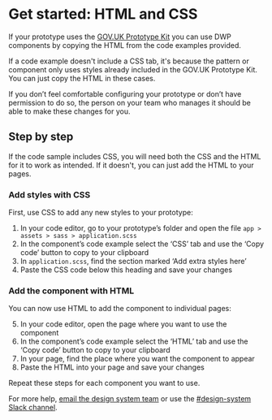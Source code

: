 # Get started: HTML and CSS
If your prototype uses the [GOV.UK Prototype Kit](https://govuk-prototype-kit.herokuapp.com/docs) you can use DWP components by copying the HTML from the code examples provided.

If a code example doesn't include a CSS tab, it's because the pattern or component only uses styles already included in the GOV.UK Prototype Kit. You can just copy the HTML in these cases.  

If you don’t feel comfortable configuring your prototype or don’t have permission to do so, the person on your team who manages it should be able to make these changes for you.

## Step by step
If the code sample includes CSS, you will need both the CSS and the HTML for it to work as intended. If it doesn't, you can just add the HTML to your pages.

### Add styles with CSS
First, use CSS to add any new styles to your prototype:

1. In your code editor, go to your prototype’s folder and open the file `app > assets > sass > application.scss`
2. In the component’s code example select the ‘CSS’ tab and use the ‘Copy code’ button to copy to your clipboard
3. In `application.scss`, find the section marked ‘Add extra styles here’
4. Paste the CSS code below this heading and save your changes

### Add the component with HTML
You can now use HTML to add the component to individual pages:

5. In your code editor, open the page where you want to use the component
6. In the component’s code example select the ‘HTML’ tab and use the ‘Copy code’ button to copy to your clipboard
7. In your page, find the place where you want the component to appear
8. Paste the HTML into your page and save your changes

Repeat these steps for each component you want to use.

For more help, [email the design system team](mailto:dwp-design-system@engineering.digital.dwp.gov.uk) or use the [#design-system Slack channel](https://dwpdigital.slack.com/archives/CJ11B0VFV).
